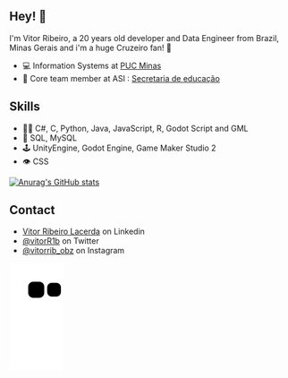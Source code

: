 ## Hey! 👋
I'm Vitor Ribeiro, a 20 years old developer and Data Engineer from Brazil, Minas Gerais and i'm a huge Cruzeiro fan! 🦊

- 💻 Information Systems at [PUC Minas](https://www.pucminas.br/main/Paginas/default.aspx)
- 👥 Core team member at ASI : [Secretaria de educação](https://www.educacao.mg.gov.br/)

## Skills
- 👨‍💻 C#, C, Python, Java, JavaScript, R, Godot Script and GML
- 💽 SQL, MySQL
- 🕹️ UnityEngine, Godot Engine, Game Maker Studio 2
- 👁️ CSS

[![Anurag's GitHub stats](https://github-readme-stats.vercel.app/api?username=Vith-MCB&show_icons=true&theme=gruvbox&hide_border=true)](https://github.com/anuraghazra/github-readme-stats)

## Contact
- [Vitor Ribeiro Lacerda](https://www.linkedin.com/in/vitor-ribeiro-lacerda-02202724b/) on Linkedin
- [@vitorR1b](https://twitter.com/vitorR1b) on Twitter
- [@vitorrib_obz](https://instagram.com/vitorrib_obz?igshid=YmMyMTA2M2Y=) on Instagram

![Snake animation](https://github.com/Vith-MCB/Vith-MCB/blob/output/github-contribution-grid-snake.svg)
